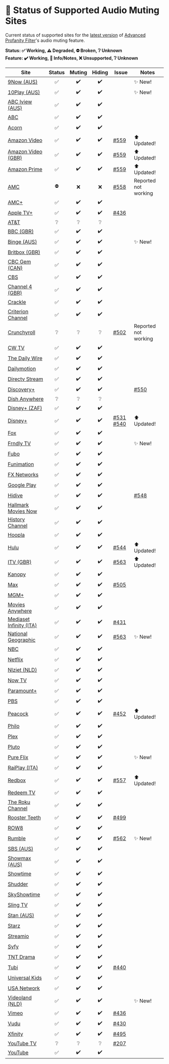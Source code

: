 # 🎥 Status of Supported Audio Muting Sites

Current status of supported sites for the [latest version](https://github.com/FrostCo/AdvancedProfanityFilter/releases/latest) of [Advanced Profanity Filter](https://github.com/FrostCo/AdvancedProfanityFilter#readme)'s audio muting feature.

**Status: ✅ Working, ⚠️ Degraded, ⛔ Broken, ❔ Unknown**  
**Feature: ✔️ Working, 📝 Info/Notes, ❌ Unsupported, ❔ Unknown**

| Site | Status | Muting | Hiding | Issue | Notes |
|---|:-:|:-:|:-:|---|---|
| [9Now (AUS)](https://www.9now.com.au) | ✅ | ✔️ | ✔️ |  | ✨ New! |
| [10Play (AUS)](https://10play.com.au) | ✅ | ✔️ | ✔️ |  | ✨ New! |
| [ABC Iview (AUS)](https://iview.abc.net.au) | ✅ | ✔️ | ✔️ |  |  |
| [ABC](https://abc.com) | ✅ | ✔️ | ✔️ |  |  |
| [Acorn](https://acorn.tv) | ✅ | ✔️ | ✔️ |  |  |
| [Amazon Video](https://www.amazon.com) | ✅ | ✔️ | ✔️ | [#559](https://github.com/FrostCo/AdvancedProfanityFilter/issues/559) | ⬆️ Updated! |
| [Amazon Video (GBR)](https://www.amazon.co.uk) | ✅ | ✔️ | ✔️ | [#559](https://github.com/FrostCo/AdvancedProfanityFilter/issues/559) | ⬆️ Updated! |
| [Amazon Prime](https://www.primevideo.com) | ✅ | ✔️ | ✔️ | [#559](https://github.com/FrostCo/AdvancedProfanityFilter/issues/559) | ⬆️ Updated! |
| [AMC](https://www.amc.com) | ⛔ | ❌ | ❌ | [#558](https://github.com/FrostCo/AdvancedProfanityFilter/issues/558) | Reported not working |
| [AMC+](https://www.amcplus.com) | ✅ | ✔️ | ✔️ |  |  |
| [Apple TV+](https://tv.apple.com) | ✅ | ✔️ | ✔️ | [#436](https://github.com/FrostCo/AdvancedProfanityFilter/issues/436) |  |
| [AT&T](https://www.att.tv) | ❔ | ❔ | ❔ |  |  |
| [BBC (GBR)](https://www.bbc.co.uk) | ✅ | ✔️ | ✔️ |  |  |
| [Binge (AUS)](https://binge.com.au) | ✅ | ✔️ | ✔️ |  | ✨ New! |
| [Britbox (GBR)](https://www.britbox.com) | ✅ | ✔️ | ✔️ |  |  |
| [CBC Gem (CAN)](https://gem.cbc.ca) | ✅ | ✔️ | ✔️ |  |  |
| [CBS](https://www.cbs.com) | ✅ | ✔️ | ✔️ |  |  |
| [Channel 4 (GBR)](https://www.channel4.com) | ✅ | ✔️ | ✔️ |  |  |
| [Crackle](https://www.crackle.com) | ✅ | ✔️ | ✔️ |  |  |
| [Criterion Channel](https://www.criterionchannel.com) | ✅ | ✔️ | ✔️ |  |  |
| [Crunchyroll](https://www.crunchyroll.com) | ❔ | ❔ | ❔ | [#502](https://github.com/FrostCo/AdvancedProfanityFilter/issues/502) | Reported not working |
| [CW TV](https://www.cwtv.com) | ✅ | ✔️ | ✔️ |  |  |
| [The Daily Wire](https://www.dailywire.com) | ✅ | ✔️ | ✔️ |  |  |
| [Dailymotion](https://www.dailymotion.com) | ✅ | ✔️ | ✔️ |  |  |
| [Directv Stream](https://stream.directv.com) | ✅ | ✔️ | ✔️ |  |  |
| [Discovery+](https://www.discoveryplus.com) | ✅ | ✔️ | ✔️ |  | [#550](https://github.com/FrostCo/AdvancedProfanityFilter/issues/550) |
| [Dish Anywhere](https://www.dishanywhere.com) | ❔ | ❔ | ❔ |  |  |
| [Disney+ (ZAF)](https://www.apps.disneyplus.com) | ✅ | ✔️ | ✔️ |  |  |
| [Disney+](https://www.disneyplus.com) | ✅ | ✔️ | ✔️ | [#531](https://github.com/FrostCo/AdvancedProfanityFilter/issues/531) [#540](https://github.com/FrostCo/AdvancedProfanityFilter/issues/540) | ⬆️ Updated! |
| [Fox](https://www.fox.com) | ✅ | ✔️ | ✔️ |  |  |
| [Frndly TV](https://watch.frndlytv.com) | ✅ | ✔️ | ✔️ |  | ✨ New! |
| [Fubo](https://www.fubo.tv) | ✅ | ✔️ | ✔️ |  |  |
| [Funimation](https://www.funimation.com) | ✅ | ✔️ | ✔️ |  |  |
| [FX Networks](https://fxnow.fxnetworks.com) | ✅ | ✔️ | ✔️ |  |  |
| [Google Play](https://play.google.com) | ✅ | ✔️ | ✔️ |  |  |
| [Hidive](https://www.hidive.com) | ✅ | ✔️ | ✔️ |  | [#548](https://github.com/FrostCo/AdvancedProfanityFilter/issues/548) |
| [Hallmark Movies Now](https://www.hmnow.com) | ✅ | ✔️ | ✔️ |  |  |
| [History Channel](https://play.history.com) | ✅ | ✔️ | ✔️ |  |  |
| [Hoopla](https://www.hoopladigital.com) | ✅ | ✔️ | ✔️ |  |  |
| [Hulu](https://www.hulu.com) | ✅ | ✔️ | ✔️ | [#544](https://github.com/FrostCo/AdvancedProfanityFilter/issues/544) | ⬆️ Updated! |
| [ITV (GBR)](https://www.itv.com) | ✅ | ✔️ | ✔️ | [#563](https://github.com/FrostCo/AdvancedProfanityFilter/issues/563) | ⬆️ Updated! |
| [Kanopy](https://www.kanopy.com) | ✅ | ✔️ | ✔️ |  |  |
| [Max](https://play.max.com) | ✅ | ✔️ | ✔️ | [#505](https://github.com/FrostCo/AdvancedProfanityFilter/issues/505) |  |
| [MGM+](https://www.mgmplus.com/) | ✅ | ✔️ | ✔️ |  |  |
| [Movies Anywhere](https://moviesanywhere.com/) | ✅ | ✔️ | ✔️ |  |  |
| [Mediaset Infinity (ITA)](https://mediasetinfinity.mediaset.it) | ✅ | ✔️ | ✔️ | [#431](https://github.com/FrostCo/AdvancedProfanityFilter/issues/431) |  |
| [National Geographic](https://www.nationalgeographic.com) | ✅ | ✔️ | ✔️ | [#563](https://github.com/FrostCo/AdvancedProfanityFilter/issues/563) | ✨ New! |
| [NBC](https://www.nbc.com) | ✅ | ✔️ | ✔️ |  |  |
| [Netflix](https://www.netflix.com) | ✅ | ✔️ | ✔️ |  |  |
| [Nlziet (NLD)](https://app.nlziet.nl) | ✅ | ✔️ | ✔️ |  |  |
| [Now TV](https://www.nowtv.com) | ✅ | ✔️ | ✔️ |  |  |
| [Paramount+](https://www.paramountplus.com) | ✅ | ✔️ | ✔️ |  |  |
| [PBS](https://www.pbs.org) | ✅ | ✔️ | ✔️ |  |  |
| [Peacock](https://www.peacocktv.com) | ✅ | ✔️ | ✔️ | [#452](https://github.com/FrostCo/AdvancedProfanityFilter/issues/452) | ⬆️ Updated! |
| [Philo](https://www.philo.com) | ✅ | ✔️ | ✔️ |  |  |
| [Plex](https://app.plex.tv) | ✅ | ✔️ | ✔️ |  |  |
| [Pluto](https://pluto.tv) | ✅ | ✔️ | ✔️ |  |  |
| [Pure Flix](https://www.pureflix.com) | ✅ | ✔️ | ✔️ |  | ✨ New! |
| [RaiPlay (ITA)](https://www.raiplay.it) | ✅ | ✔️ | ✔️ |  |  |
| [Redbox](https://www.redbox.com) | ✅ | ✔️ | ✔️ | [#557](https://github.com/FrostCo/AdvancedProfanityFilter/issues/557) | ⬆️ Updated! |
| [Redeem TV](https://watch.redeemtv.com) | ✅ | ✔️ | ✔️ |  |  |
| [The Roku Channel](https://therokuchannel.roku.com) | ✅ | ✔️ | ✔️ |  |  |
| [Rooster Teeth](https://roosterteeth.com/) | ✅ | ✔️ | ✔️ | [#499](https://github.com/FrostCo/AdvancedProfanityFilter/issues/499) |  |
| [ROW8](https://www.row8.com/) | ✅ | ✔️ | ✔️ |  |  |
| [Rumble](https://rumble.com/) | ✅ | ✔️ | ✔️ | [#562](https://github.com/FrostCo/AdvancedProfanityFilter/discussions/562) | ✨ New! |
| [SBS (AUS)](https://www.sbs.com.au) | ✅ | ✔️ | ✔️ |  |  |
| [Showmax (AUS)](https://www.showmax.com) | ✅ | ✔️ | ✔️ |  |  |
| [Showtime](https://www.showtime.com) | ✅ | ✔️ | ✔️ |  |  |
| [Shudder](https://www.shudder.com) | ✅ | ✔️ | ✔️ |  |  |
| [SkyShowtime](https://www.skyshowtime.com) | ✅ | ✔️ | ✔️ |  |  |
| [Sling TV](https://watch.sling.com) | ✅ | ✔️ | ✔️ |  |  |
| [Stan (AUS)](https://play.stan.com.au) | ✅ | ✔️ | ✔️ |  |  |
| [Starz](https://www.starz.com) | ✅ | ✔️ | ✔️ |  |  |
| [Streamio](https://web.stremio.com) | ✅ | ✔️ | ✔️ |  |  |
| [Syfy](https://www.syfy.com) | ✅ | ✔️ | ✔️ |  |  |
| [TNT Drama](https://www.tntdrama.com) | ✅ | ✔️ | ✔️ |  |  |
| [Tubi](https://tubitv.com) | ✅ | ✔️ | ✔️ | [#440](https://github.com/FrostCo/AdvancedProfanityFilter/issues/440) |  |
| [Universal Kids](https://www.universalkids.com) | ✅ | ✔️ | ✔️ |  |  |
| [USA Network](https://www.usanetwork.com) | ✅ | ✔️ | ✔️ |  |  |
| [Videoland (NLD)](https://v2.videoland.com) | ✅ | ✔️ | ✔️ |  | ✨ New! |
| [Vimeo](https://vimeo.com) | ✅ | ✔️ | ✔️ | [#436](https://github.com/FrostCo/AdvancedProfanityFilter/issues/504) |  |
| [Vudu](https://www.vudu.com) | ✅ | ✔️ | ✔️ | [#430](https://github.com/FrostCo/AdvancedProfanityFilter/issues/430) |  |
| [Xfinity](https://www.xfinity.com) | ✅ | ✔️ | ✔️ | [#495](https://github.com/FrostCo/AdvancedProfanityFilter/issues/495) |  |
| [YouTube TV](https://tv.youtube.com) | ❔ | ❔ | ❔ | [#207](https://github.com/FrostCo/AdvancedProfanityFilter/issues/207) |  |
| [YouTube](https://www.youtube.com) | ✅ | ✔️ | ✔️ |  |  |
